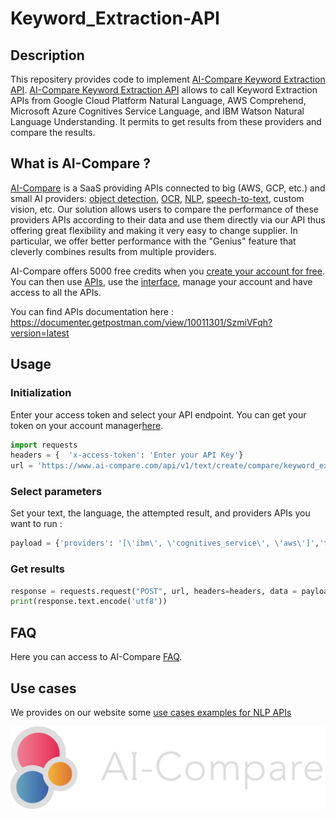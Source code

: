 # Keyword_Extraction-API
## Description
This repositery provides code to implement [AI-Compare Keyword Extraction API](https://www.ai-compare.com/text_apis/keyword_extraction/). [AI-Compare Keyword Extraction API](https://www.ai-compare.com/text_apis/keyword_extraction/) allows to call Keyword Extraction APIs from Google Cloud Platform Natural Language, AWS Comprehend, Microsoft Azure Cognitives Service Language, and IBM Watson Natural Language Understanding. It permits to get results from these providers and compare the results.

## What is AI-Compare ?
[AI-Compare](https://www.ai-compare.com/) is a SaaS providing APIs connected to big (AWS, GCP, etc.) and small AI providers: [object detection](https://www.ai-compare.com/vision_apis/object_detection), [OCR](https://www.ai-compare.com/vision_apis/ocr), [NLP](https://www.ai-compare.com/text_apis/sentiment_analysis/), [speech-to-text](https://www.ai-compare.com/audio_apis/speech_recognition), custom vision, etc. Our solution allows users to compare the performance of these providers APIs according to their data and use them directly via our API thus offering great flexibility and making it very easy to change supplier. In particular, we offer better performance with the "Genius" feature that cleverly combines results from multiple providers.

AI-Compare offers 5000 free credits when you [create your account for free](https://www.ai-compare.com/accounts/login/?next=/my_apis). You can then use [APIs](https://documenter.getpostman.com/view/10011301/SzmiVFqh?version=latest#intro), use the [interface](https://www.ai-compare.com/my_apis), manage your account and have access to all the APIs.

You can find APIs documentation here : https://documenter.getpostman.com/view/10011301/SzmiVFqh?version=latest

## Usage
### Initialization
Enter your access token and select your API endpoint. You can get your token on your account manager[here](https://www.ai-compare.com/accounts/login/?next=/my_apis/my_account).
```python
import requests
headers = {  'x-access-token': 'Enter your API Key'}
url = 'https://www.ai-compare.com/api/v1/text/create/compare/keyword_extraction'
```
### Select parameters 
Set your text, the language, the attempted result, and providers APIs you want to run :
```python
payload = {'providers': '[\'ibm\', \'cognitives_service\', \'aws\']','text':'I am angry today', 'keywords_to_find': 'neutral','language': 'en-US'}
```
### Get results
```python
response = requests.request("POST", url, headers=headers, data = payload, files = files)
print(response.text.encode('utf8'))
```

## FAQ
Here you can access to AI-Compare [FAQ](https://www.ai-compare.com/faq/).

## Use cases
We provides on our website some [use cases examples for NLP APIs](https://www.ai-compare.com/use_cases_nlp/)

![Screenshot](Ai-compare_new.png)
